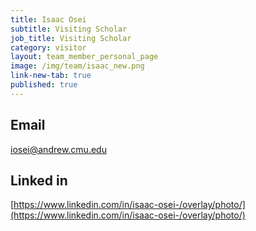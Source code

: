 ```yaml
---
title: Isaac Osei
subtitle: Visiting Scholar
job_title: Visiting Scholar
category: visitor
layout: team_member_personal_page
image: /img/team/isaac_new.png
link-new-tab: true
published: true
---
```


## Email ## 
[iosei@andrew.cmu.edu](mailto:iosei@andrew.cmu.edu)

## Linked in ##
[https://www.linkedin.com/in/isaac-osei-/overlay/photo/](https://www.linkedin.com/in/isaac-osei-/overlay/photo/)